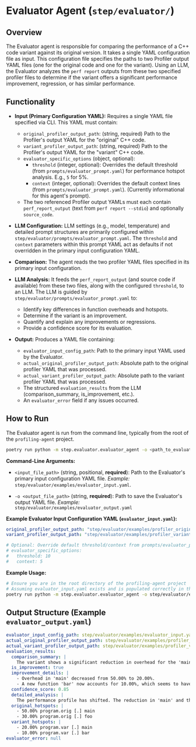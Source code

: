 # Evaluator Agent (`step/evaluator/`)

## Overview

The Evaluator agent is responsible for comparing the performance of a C++ code variant against its original version. It takes a single YAML configuration file as input. This configuration file specifies the paths to two Profiler output YAML files (one for the original code and one for the variant). Using an LLM, the Evaluator analyzes the `perf report` outputs from these two specified profiler files to determine if the variant offers a significant performance improvement, regression, or has similar performance.

## Functionality

-   **Input (Primary Configuration YAML):** Requires a single YAML file specified via CLI. This YAML must contain:
    -   `original_profiler_output_path`: (string, required) Path to the Profiler's output YAML for the "original" C++ code.
    -   `variant_profiler_output_path`: (string, required) Path to the Profiler's output YAML for the "variant" C++ code.
    -   `evaluator_specific_options` (object, optional): 
        -   `threshold` (integer, optional): Overrides the default threshold (from `prompts/evaluator_prompt.yaml`) for performance hotspot analysis. E.g., `5` for 5%.
        -   `context` (integer, optional): Overrides the default context lines (from `prompts/evaluator_prompt.yaml`). (Currently informational for this agent's prompt).
    -   The two referenced Profiler output YAMLs must each contain `perf_report_output` (text from `perf report --stdio`) and optionally `source_code`.

-   **LLM Configuration:** LLM settings (e.g., model, temperature) and detailed prompt structures are primarily configured within `step/evaluator/prompts/evaluator_prompt.yaml`. The `threshold` and `context` parameters within this prompt YAML act as defaults if not overridden in the primary input configuration YAML.

-   **Comparison:** The agent reads the two profiler YAML files specified in its primary input configuration.

-   **LLM Analysis:** It feeds the `perf_report_output` (and source code if available) from these two files, along with the configured `threshold`, to an LLM. The LLM is guided by `step/evaluator/prompts/evaluator_prompt.yaml` to:
    -   Identify key differences in function overheads and hotspots.
    -   Determine if the variant is an improvement.
    -   Quantify and explain any improvements or regressions.
    -   Provide a confidence score for its evaluation.

-   **Output:** Produces a YAML file containing:
    -   `evaluator_input_config_path`: Path to the primary input YAML used by the Evaluator.
    -   `actual_original_profiler_output_path`: Absolute path to the original profiler YAML that was processed.
    -   `actual_variant_profiler_output_path`: Absolute path to the variant profiler YAML that was processed.
    -   The structured `evaluation_results` from the LLM (comparison_summary, is_improvement, etc.).
    -   An `evaluator_error` field if any issues occurred.

## How to Run

The Evaluator agent is run from the command line, typically from the root of the `profiling-agent` project.

```bash
poetry run python -m step.evaluator.evaluator_agent -o <path_to_evaluator_output.yaml> <path_to_evaluator_input_config.yaml>
```

**Command-Line Arguments:**

-   `<input_file_path>` (string, positional, **required**):
    Path to the Evaluator's primary input configuration YAML file.
    *Example:* `step/evaluator/examples/evaluator_input.yaml`.

-   `-o <output_file_path>` (string, **required**):
    Path to save the Evaluator's output YAML file.
    *Example:* `step/evaluator/examples/evaluator_output.yaml`

**Example Evaluator Input Configuration YAML (`evaluator_input.yaml`):**

```yaml
original_profiler_output_path: "step/evaluator/examples/profiler_original.yaml"
variant_profiler_output_path: "step/evaluator/examples/profiler_variant.yaml"

# Optional: Override default threshold/context from prompts/evaluator_prompt.yaml
# evaluator_specific_options:
#   threshold: 10
#   context: 5 
```

**Example Usage:**

```bash
# Ensure you are in the root directory of the profiling-agent project
# Assuming evaluator_input.yaml exists and is populated correctly in the examples directory:
poetry run python -m step.evaluator.evaluator_agent -o step/evaluator/examples/evaluator_output.yaml step/evaluator/examples/evaluator_input.yaml
```

## Output Structure (Example `evaluator_output.yaml`)

```yaml
evaluator_input_config_path: step/evaluator/examples/evaluator_input.yaml
actual_original_profiler_output_path: step/evaluator/examples/profiler_original.yaml
actual_variant_profiler_output_path: step/evaluator/examples/profiler_variant.yaml
evaluation_results:
  comparison_summary: |
    The variant shows a significant reduction in overhead for the 'main' function and relocates some overhead to a new 'bar' function which appears more efficient overall.
  is_improvement: true
  improvement_details: |
    - Overhead in 'main' decreased from 50.00% to 20.00%.
    - A new function 'bar' now accounts for 10.00%, which seems to have taken over work from the original 'foo' (30.00%) more efficiently.
  confidence_score: 0.85
  detailed_analysis: |
    The performance profile has shifted. The reduction in 'main' and the replacement of 'foo' with a lower-overhead 'bar' suggest that the variant is more performant. The overall distribution of samples indicates less time spent in the primary computation loop.
  original_hotspots: |
    - 50.00% program.orig [.] main
    - 30.00% program.orig [.] foo
  variant_hotspots: |
    - 20.00% program.var [.] main
    - 10.00% program.var [.] bar
evaluator_error: null
```
